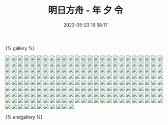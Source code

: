 ﻿---
title: 明日方舟 - 年 夕 令
date: 2023-05-23 16:58:17
comments: false
---

{% gallery %}

![](https://cdn.staticaly.com/gh/1405720461/images@master/Arknights2/1.webp)
![](https://cdn.staticaly.com/gh/1405720461/images@master/Arknights2/2.webp)
![](https://cdn.staticaly.com/gh/1405720461/images@master/Arknights2/3.webp)
![](https://cdn.staticaly.com/gh/1405720461/images@master/Arknights2/4.webp)
![](https://cdn.staticaly.com/gh/1405720461/images@master/Arknights2/5.webp)
![](https://cdn.staticaly.com/gh/1405720461/images@master/Arknights2/6.webp)
![](https://cdn.staticaly.com/gh/1405720461/images@master/Arknights2/7.webp)
![](https://cdn.staticaly.com/gh/1405720461/images@master/Arknights2/8.webp)
![](https://cdn.staticaly.com/gh/1405720461/images@master/Arknights2/9.webp)
![](https://cdn.staticaly.com/gh/1405720461/images@master/Arknights2/10.webp)
![](https://cdn.staticaly.com/gh/1405720461/images@master/Arknights2/11.webp)
![](https://cdn.staticaly.com/gh/1405720461/images@master/Arknights2/12.webp)
![](https://cdn.staticaly.com/gh/1405720461/images@master/Arknights2/13.webp)
![](https://cdn.staticaly.com/gh/1405720461/images@master/Arknights2/14.webp)
![](https://cdn.staticaly.com/gh/1405720461/images@master/Arknights2/15.webp)
![](https://cdn.staticaly.com/gh/1405720461/images@master/Arknights2/16.webp)
![](https://cdn.staticaly.com/gh/1405720461/images@master/Arknights2/17.webp)
![](https://cdn.staticaly.com/gh/1405720461/images@master/Arknights2/18.webp)
![](https://cdn.staticaly.com/gh/1405720461/images@master/Arknights2/19.webp)
![](https://cdn.staticaly.com/gh/1405720461/images@master/Arknights2/20.webp)
![](https://cdn.staticaly.com/gh/1405720461/images@master/Arknights2/21.webp)
![](https://cdn.staticaly.com/gh/1405720461/images@master/Arknights2/22.webp)
![](https://cdn.staticaly.com/gh/1405720461/images@master/Arknights2/23.webp)
![](https://cdn.staticaly.com/gh/1405720461/images@master/Arknights2/24.webp)
![](https://cdn.staticaly.com/gh/1405720461/images@master/Arknights2/25.webp)
![](https://cdn.staticaly.com/gh/1405720461/images@master/Arknights2/26.webp)
![](https://cdn.staticaly.com/gh/1405720461/images@master/Arknights2/27.webp)
![](https://cdn.staticaly.com/gh/1405720461/images@master/Arknights2/28.webp)
![](https://cdn.staticaly.com/gh/1405720461/images@master/Arknights2/29.webp)
![](https://cdn.staticaly.com/gh/1405720461/images@master/Arknights2/30.webp)
![](https://cdn.staticaly.com/gh/1405720461/images@master/Arknights2/31.webp)
![](https://cdn.staticaly.com/gh/1405720461/images@master/Arknights2/32.webp)
![](https://cdn.staticaly.com/gh/1405720461/images@master/Arknights2/33.webp)
![](https://cdn.staticaly.com/gh/1405720461/images@master/Arknights2/34.webp)
![](https://cdn.staticaly.com/gh/1405720461/images@master/Arknights2/35.webp)
![](https://cdn.staticaly.com/gh/1405720461/images@master/Arknights2/36.webp)
![](https://cdn.staticaly.com/gh/1405720461/images@master/Arknights2/37.webp)
![](https://cdn.staticaly.com/gh/1405720461/images@master/Arknights2/38.webp)
![](https://cdn.staticaly.com/gh/1405720461/images@master/Arknights2/39.webp)
![](https://cdn.staticaly.com/gh/1405720461/images@master/Arknights2/40.webp)
![](https://cdn.staticaly.com/gh/1405720461/images@master/Arknights2/41.webp)
![](https://cdn.staticaly.com/gh/1405720461/images@master/Arknights2/42.webp)
![](https://cdn.staticaly.com/gh/1405720461/images@master/Arknights2/43.webp)
![](https://cdn.staticaly.com/gh/1405720461/images@master/Arknights2/44.webp)
![](https://cdn.staticaly.com/gh/1405720461/images@master/Arknights2/45.webp)
![](https://cdn.staticaly.com/gh/1405720461/images@master/Arknights2/46.webp)
![](https://cdn.staticaly.com/gh/1405720461/images@master/Arknights2/47.webp)
![](https://cdn.staticaly.com/gh/1405720461/images@master/Arknights2/48.webp)
![](https://cdn.staticaly.com/gh/1405720461/images@master/Arknights2/49.webp)
![](https://cdn.staticaly.com/gh/1405720461/images@master/Arknights2/50.webp)
![](https://cdn.staticaly.com/gh/1405720461/images@master/Arknights2/51.webp)
![](https://cdn.staticaly.com/gh/1405720461/images@master/Arknights2/52.webp)
![](https://cdn.staticaly.com/gh/1405720461/images@master/Arknights2/53.webp)
![](https://cdn.staticaly.com/gh/1405720461/images@master/Arknights2/54.webp)
![](https://cdn.staticaly.com/gh/1405720461/images@master/Arknights2/55.webp)
![](https://cdn.staticaly.com/gh/1405720461/images@master/Arknights2/56.webp)
![](https://cdn.staticaly.com/gh/1405720461/images@master/Arknights2/57.webp)
![](https://cdn.staticaly.com/gh/1405720461/images@master/Arknights2/58.webp)
![](https://cdn.staticaly.com/gh/1405720461/images@master/Arknights2/59.webp)
![](https://cdn.staticaly.com/gh/1405720461/images@master/Arknights2/60.webp)
![](https://cdn.staticaly.com/gh/1405720461/images@master/Arknights2/61.webp)
![](https://cdn.staticaly.com/gh/1405720461/images@master/Arknights2/62.webp)
![](https://cdn.staticaly.com/gh/1405720461/images@master/Arknights2/63.webp)
![](https://cdn.staticaly.com/gh/1405720461/images@master/Arknights2/64.webp)
![](https://cdn.staticaly.com/gh/1405720461/images@master/Arknights2/65.webp)
![](https://cdn.staticaly.com/gh/1405720461/images@master/Arknights2/66.webp)
![](https://cdn.staticaly.com/gh/1405720461/images@master/Arknights2/67.webp)
![](https://cdn.staticaly.com/gh/1405720461/images@master/Arknights2/68.webp)
![](https://cdn.staticaly.com/gh/1405720461/images@master/Arknights2/69.webp)
![](https://cdn.staticaly.com/gh/1405720461/images@master/Arknights2/70.webp)
![](https://cdn.staticaly.com/gh/1405720461/images@master/Arknights2/71.webp)
![](https://cdn.staticaly.com/gh/1405720461/images@master/Arknights2/72.webp)
![](https://cdn.staticaly.com/gh/1405720461/images@master/Arknights2/73.webp)
![](https://cdn.staticaly.com/gh/1405720461/images@master/Arknights2/74.webp)
![](https://cdn.staticaly.com/gh/1405720461/images@master/Arknights2/75.webp)
![](https://cdn.staticaly.com/gh/1405720461/images@master/Arknights2/76.webp)
![](https://cdn.staticaly.com/gh/1405720461/images@master/Arknights2/77.webp)
![](https://cdn.staticaly.com/gh/1405720461/images@master/Arknights2/78.webp)
![](https://cdn.staticaly.com/gh/1405720461/images@master/Arknights2/79.webp)
![](https://cdn.staticaly.com/gh/1405720461/images@master/Arknights2/80.webp)
![](https://cdn.staticaly.com/gh/1405720461/images@master/Arknights2/81.webp)
![](https://cdn.staticaly.com/gh/1405720461/images@master/Arknights2/82.webp)
![](https://cdn.staticaly.com/gh/1405720461/images@master/Arknights2/83.webp)
![](https://cdn.staticaly.com/gh/1405720461/images@master/Arknights2/84.webp)
![](https://cdn.staticaly.com/gh/1405720461/images@master/Arknights2/85.webp)
![](https://cdn.staticaly.com/gh/1405720461/images@master/Arknights2/86.webp)
![](https://cdn.staticaly.com/gh/1405720461/images@master/Arknights2/87.webp)
![](https://cdn.staticaly.com/gh/1405720461/images@master/Arknights2/88.webp)
![](https://cdn.staticaly.com/gh/1405720461/images@master/Arknights2/89.webp)
![](https://cdn.staticaly.com/gh/1405720461/images@master/Arknights2/90.webp)
![](https://cdn.staticaly.com/gh/1405720461/images@master/Arknights2/91.webp)
![](https://cdn.staticaly.com/gh/1405720461/images@master/Arknights2/92.webp)
![](https://cdn.staticaly.com/gh/1405720461/images@master/Arknights2/93.webp)
![](https://cdn.staticaly.com/gh/1405720461/images@master/Arknights2/94.webp)
![](https://cdn.staticaly.com/gh/1405720461/images@master/Arknights2/95.webp)
![](https://cdn.staticaly.com/gh/1405720461/images@master/Arknights2/96.webp)
![](https://cdn.staticaly.com/gh/1405720461/images@master/Arknights2/97.webp)
![](https://cdn.staticaly.com/gh/1405720461/images@master/Arknights2/98.webp)
![](https://cdn.staticaly.com/gh/1405720461/images@master/Arknights2/99.webp)
![](https://cdn.staticaly.com/gh/1405720461/images@master/Arknights2/100.webp)
![](https://cdn.staticaly.com/gh/1405720461/images@master/Arknights2/101.webp)
![](https://cdn.staticaly.com/gh/1405720461/images@master/Arknights2/102.webp)
![](https://cdn.staticaly.com/gh/1405720461/images@master/Arknights2/103.webp)
![](https://cdn.staticaly.com/gh/1405720461/images@master/Arknights2/104.webp)
![](https://cdn.staticaly.com/gh/1405720461/images@master/Arknights2/105.webp)
![](https://cdn.staticaly.com/gh/1405720461/images@master/Arknights2/106.webp)
![](https://cdn.staticaly.com/gh/1405720461/images@master/Arknights2/107.webp)
![](https://cdn.staticaly.com/gh/1405720461/images@master/Arknights2/108.webp)
![](https://cdn.staticaly.com/gh/1405720461/images@master/Arknights2/109.webp)
![](https://cdn.staticaly.com/gh/1405720461/images@master/Arknights2/110.webp)
![](https://cdn.staticaly.com/gh/1405720461/images@master/Arknights2/111.webp)
![](https://cdn.staticaly.com/gh/1405720461/images@master/Arknights2/112.webp)
![](https://cdn.staticaly.com/gh/1405720461/images@master/Arknights2/113.webp)
![](https://cdn.staticaly.com/gh/1405720461/images@master/Arknights2/114.webp)
![](https://cdn.staticaly.com/gh/1405720461/images@master/Arknights2/115.webp)
![](https://cdn.staticaly.com/gh/1405720461/images@master/Arknights2/116.webp)
![](https://cdn.staticaly.com/gh/1405720461/images@master/Arknights2/117.webp)
![](https://cdn.staticaly.com/gh/1405720461/images@master/Arknights2/118.webp)
![](https://cdn.staticaly.com/gh/1405720461/images@master/Arknights2/119.webp)
![](https://cdn.staticaly.com/gh/1405720461/images@master/Arknights2/120.webp)
![](https://cdn.staticaly.com/gh/1405720461/images@master/Arknights2/121.webp)
![](https://cdn.staticaly.com/gh/1405720461/images@master/Arknights2/122.webp)
![](https://cdn.staticaly.com/gh/1405720461/images@master/Arknights2/123.webp)
![](https://cdn.staticaly.com/gh/1405720461/images@master/Arknights2/124.webp)
![](https://cdn.staticaly.com/gh/1405720461/images@master/Arknights2/125.webp)
![](https://cdn.staticaly.com/gh/1405720461/images@master/Arknights2/126.webp)
![](https://cdn.staticaly.com/gh/1405720461/images@master/Arknights2/127.webp)
![](https://cdn.staticaly.com/gh/1405720461/images@master/Arknights2/128.webp)
![](https://cdn.staticaly.com/gh/1405720461/images@master/Arknights2/129.webp)
![](https://cdn.staticaly.com/gh/1405720461/images@master/Arknights2/130.webp)
![](https://cdn.staticaly.com/gh/1405720461/images@master/Arknights2/131.webp)
![](https://cdn.staticaly.com/gh/1405720461/images@master/Arknights2/132.webp)
![](https://cdn.staticaly.com/gh/1405720461/images@master/Arknights2/133.webp)
![](https://cdn.staticaly.com/gh/1405720461/images@master/Arknights2/134.webp)
![](https://cdn.staticaly.com/gh/1405720461/images@master/Arknights2/135.webp)
![](https://cdn.staticaly.com/gh/1405720461/images@master/Arknights2/136.webp)
![](https://cdn.staticaly.com/gh/1405720461/images@master/Arknights2/137.webp)
![](https://cdn.staticaly.com/gh/1405720461/images@master/Arknights2/138.webp)
![](https://cdn.staticaly.com/gh/1405720461/images@master/Arknights2/139.webp)
![](https://cdn.staticaly.com/gh/1405720461/images@master/Arknights2/140.webp)
![](https://cdn.staticaly.com/gh/1405720461/images@master/Arknights2/141.webp)
![](https://cdn.staticaly.com/gh/1405720461/images@master/Arknights2/142.webp)
![](https://cdn.staticaly.com/gh/1405720461/images@master/Arknights2/143.webp)
![](https://cdn.staticaly.com/gh/1405720461/images@master/Arknights2/144.webp)
![](https://cdn.staticaly.com/gh/1405720461/images@master/Arknights2/145.webp)
![](https://cdn.staticaly.com/gh/1405720461/images@master/Arknights2/146.webp)
![](https://cdn.staticaly.com/gh/1405720461/images@master/Arknights2/147.webp)
![](https://cdn.staticaly.com/gh/1405720461/images@master/Arknights2/148.webp)
![](https://cdn.staticaly.com/gh/1405720461/images@master/Arknights2/149.webp)
![](https://cdn.staticaly.com/gh/1405720461/images@master/Arknights2/150.webp)
![](https://cdn.staticaly.com/gh/1405720461/images@master/Arknights2/151.webp)
![](https://cdn.staticaly.com/gh/1405720461/images@master/Arknights2/152.webp)
![](https://cdn.staticaly.com/gh/1405720461/images@master/Arknights2/153.webp)
![](https://cdn.staticaly.com/gh/1405720461/images@master/Arknights2/154.webp)
![](https://cdn.staticaly.com/gh/1405720461/images@master/Arknights2/155.webp)
![](https://cdn.staticaly.com/gh/1405720461/images@master/Arknights2/156.webp)
![](https://cdn.staticaly.com/gh/1405720461/images@master/Arknights2/157.webp)
![](https://cdn.staticaly.com/gh/1405720461/images@master/Arknights2/158.webp)
![](https://cdn.staticaly.com/gh/1405720461/images@master/Arknights2/159.webp)
![](https://cdn.staticaly.com/gh/1405720461/images@master/Arknights2/160.webp)
![](https://cdn.staticaly.com/gh/1405720461/images@master/Arknights2/161.webp)
![](https://cdn.staticaly.com/gh/1405720461/images@master/Arknights2/162.webp)
![](https://cdn.staticaly.com/gh/1405720461/images@master/Arknights2/163.webp)
![](https://cdn.staticaly.com/gh/1405720461/images@master/Arknights2/164.webp)
![](https://cdn.staticaly.com/gh/1405720461/images@master/Arknights2/165.webp)
![](https://cdn.staticaly.com/gh/1405720461/images@master/Arknights2/166.webp)
![](https://cdn.staticaly.com/gh/1405720461/images@master/Arknights2/167.webp)
![](https://cdn.staticaly.com/gh/1405720461/images@master/Arknights2/168.webp)
![](https://cdn.staticaly.com/gh/1405720461/images@master/Arknights2/169.webp)
![](https://cdn.staticaly.com/gh/1405720461/images@master/Arknights2/170.webp)
![](https://cdn.staticaly.com/gh/1405720461/images@master/Arknights2/171.webp)
![](https://cdn.staticaly.com/gh/1405720461/images@master/Arknights2/172.webp)
![](https://cdn.staticaly.com/gh/1405720461/images@master/Arknights2/173.webp)
![](https://cdn.staticaly.com/gh/1405720461/images@master/Arknights2/174.webp)
![](https://cdn.staticaly.com/gh/1405720461/images@master/Arknights2/175.webp)
![](https://cdn.staticaly.com/gh/1405720461/images@master/Arknights2/176.webp)
![](https://cdn.staticaly.com/gh/1405720461/images@master/Arknights2/177.webp)
![](https://cdn.staticaly.com/gh/1405720461/images@master/Arknights2/178.webp)
![](https://cdn.staticaly.com/gh/1405720461/images@master/Arknights2/179.webp)
![](https://cdn.staticaly.com/gh/1405720461/images@master/Arknights2/180.webp)
![](https://cdn.staticaly.com/gh/1405720461/images@master/Arknights2/181.webp)
![](https://cdn.staticaly.com/gh/1405720461/images@master/Arknights2/182.webp)
![](https://cdn.staticaly.com/gh/1405720461/images@master/Arknights2/183.webp)
![](https://cdn.staticaly.com/gh/1405720461/images@master/Arknights2/184.webp)
![](https://cdn.staticaly.com/gh/1405720461/images@master/Arknights2/185.webp)
![](https://cdn.staticaly.com/gh/1405720461/images@master/Arknights2/186.webp)
![](https://cdn.staticaly.com/gh/1405720461/images@master/Arknights2/187.webp)
![](https://cdn.staticaly.com/gh/1405720461/images@master/Arknights2/188.webp)
![](https://cdn.staticaly.com/gh/1405720461/images@master/Arknights2/189.webp)
![](https://cdn.staticaly.com/gh/1405720461/images@master/Arknights2/190.webp)
![](https://cdn.staticaly.com/gh/1405720461/images@master/Arknights2/191.webp)
![](https://cdn.staticaly.com/gh/1405720461/images@master/Arknights2/192.webp)
![](https://cdn.staticaly.com/gh/1405720461/images@master/Arknights2/193.webp)
![](https://cdn.staticaly.com/gh/1405720461/images@master/Arknights2/194.webp)
![](https://cdn.staticaly.com/gh/1405720461/images@master/Arknights2/195.webp)
![](https://cdn.staticaly.com/gh/1405720461/images@master/Arknights2/196.webp)
![](https://cdn.staticaly.com/gh/1405720461/images@master/Arknights2/197.webp)
![](https://cdn.staticaly.com/gh/1405720461/images@master/Arknights2/198.webp)
![](https://cdn.staticaly.com/gh/1405720461/images@master/Arknights2/199.webp)
![](https://cdn.staticaly.com/gh/1405720461/images@master/Arknights2/200.webp)
![](https://cdn.staticaly.com/gh/1405720461/images@master/Arknights2/201.webp)
![](https://cdn.staticaly.com/gh/1405720461/images@master/Arknights2/202.webp)
![](https://cdn.staticaly.com/gh/1405720461/images@master/Arknights2/203.webp)
![](https://cdn.staticaly.com/gh/1405720461/images@master/Arknights2/204.webp)
![](https://cdn.staticaly.com/gh/1405720461/images@master/Arknights2/205.webp)
![](https://cdn.staticaly.com/gh/1405720461/images@master/Arknights2/206.webp)
![](https://cdn.staticaly.com/gh/1405720461/images@master/Arknights2/207.webp)
![](https://cdn.staticaly.com/gh/1405720461/images@master/Arknights2/208.webp)
![](https://cdn.staticaly.com/gh/1405720461/images@master/Arknights2/209.webp)
![](https://cdn.staticaly.com/gh/1405720461/images@master/Arknights2/210.webp)
![](https://cdn.staticaly.com/gh/1405720461/images@master/Arknights2/211.webp)

{% endgallery %}
